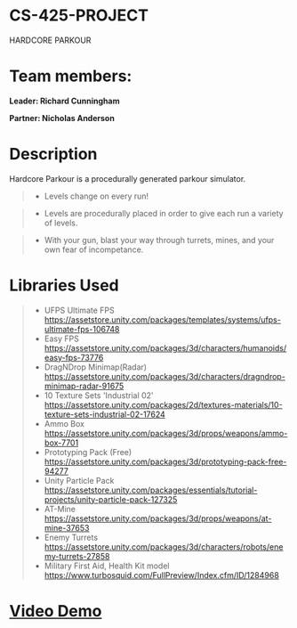 # CS-425-PROJECT
HARDCORE PARKOUR

# Team members:
**Leader: Richard Cunningham**

**Partner: Nicholas Anderson**

# Description

Hardcore Parkour is a procedurally generated parkour simulator.

>- Levels change on every run!

>- Levels are procedurally placed in order to give each run a variety of levels.

>- With your gun, blast your way through turrets, mines, and your own fear of incompetance.

# Libraries Used

>- UFPS Ultimate FPS https://assetstore.unity.com/packages/templates/systems/ufps-ultimate-fps-106748
>- Easy FPS https://assetstore.unity.com/packages/3d/characters/humanoids/easy-fps-73776
>- DragNDrop Minimap(Radar) https://assetstore.unity.com/packages/3d/characters/dragndrop-minimap-radar-91675
>- 10 Texture Sets 'Industrial 02' https://assetstore.unity.com/packages/2d/textures-materials/10-texture-sets-industrial-02-17624
>- Ammo Box https://assetstore.unity.com/packages/3d/props/weapons/ammo-box-7701
>- Prototyping Pack (Free) https://assetstore.unity.com/packages/3d/prototyping-pack-free-94277
>- Unity Particle Pack https://assetstore.unity.com/packages/essentials/tutorial-projects/unity-particle-pack-127325
>- AT-Mine https://assetstore.unity.com/packages/3d/props/weapons/at-mine-37653
>- Enemy Turrets https://assetstore.unity.com/packages/3d/characters/robots/enemy-turrets-27858
>- Military First Aid, Health Kit model https://www.turbosquid.com/FullPreview/Index.cfm/ID/1284968

# [Video Demo](https://youtu.be/DfKO-29EAg4)
